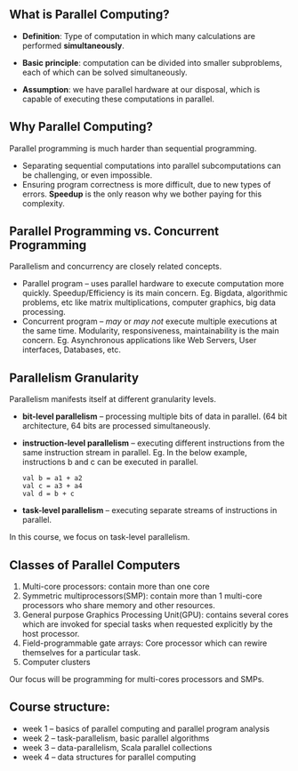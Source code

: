 ## What is Parallel Computing?

* **Definition**: Type of computation in which many calculations are performed **simultaneously**.

* **Basic principle**: computation can be divided into smaller subproblems, each of which can be solved simultaneously.

* **Assumption**: we have parallel hardware at our disposal, which is capable of executing these computations in parallel.

## Why Parallel Computing?

Parallel programming is much harder than sequential programming.

* Separating sequential computations into parallel subcomputations can be challenging, or even impossible.
* Ensuring program correctness is more difficult, due to new types of errors.
**Speedup** is the only reason why we bother paying for this complexity.

## Parallel Programming vs. Concurrent Programming

Parallelism and concurrency are closely related concepts.

* Parallel program – uses parallel hardware to execute computation more quickly. Speedup/Efficiency is its main concern.
Eg. Bigdata, algorithmic problems, etc like matrix multiplications, computer graphics, big data processing.
* Concurrent program – _may_ or _may not_ execute multiple executions at the same time. Modularity, responsiveness, maintainability is the main concern. Eg. Asynchronous applications like Web Servers, User interfaces, Databases, etc.

## Parallelism Granularity

Parallelism manifests itself at different granularity levels.

* **bit-level parallelism** – processing multiple bits of data in parallel. (64 bit architecture, 64 bits are processed simultaneously.
* **instruction-level parallelism** – executing different instructions from the same instruction stream in parallel. Eg. In the below example, instructions b and c can be executed in parallel.

    ```
    val b = a1 + a2
    val c = a3 + a4
    val d = b + c
    ```
* **task-level parallelism** – executing separate streams of instructions in parallel. 

In this course, we focus on task-level parallelism.

## Classes of Parallel Computers

1. Multi-core processors: contain more than one core
1. Symmetric multiprocessors(SMP): contain more than 1 multi-core processors who share memory and other resources.
1. General purpose Graphics Processing Unit(GPU): contains several cores which are invoked for special tasks when requested explicitly by the host processor.
1. Field-programmable gate arrays: Core processor which can rewire themselves for a particular task.  
1. Computer clusters

Our focus will be programming for multi-cores processors and SMPs.

## Course structure:

* week 1 – basics of parallel computing and parallel program analysis
* week 2 – task-parallelism, basic parallel algorithms
* week 3 – data-parallelism, Scala parallel collections
* week 4 – data structures for parallel computing